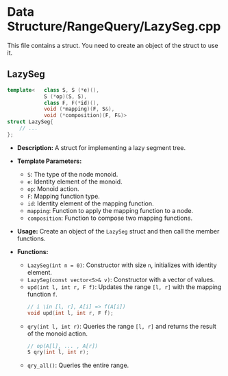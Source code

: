 # Data Structure/RangeQuery/LazySeg.cpp

This file contains a struct. You need to create an object of the struct to use it.

## LazySeg

```cpp
template<   class S, S (*e)(),
            S (*op)(S, S),
            class F, F(*id)(), 
            void (*mapping)(F, S&),
            void (*composition)(F, F&)>
struct LazySeg{
    // ...
};
```

*   **Description:** A struct for implementing a lazy segment tree.
*   **Template Parameters:**
    *   `S`: The type of the node monoid.
    *   `e`: Identity element of the monoid.
    *   `op`: Monoid action.
    *   `F`: Mapping function type.
    *   `id`: Identity element of the mapping function.
    *   `mapping`: Function to apply the mapping function to a node.
    *   `composition`: Function to compose two mapping functions.
*   **Usage:** Create an object of the `LazySeg` struct and then call the member functions.

*   **Functions:**
    *   `LazySeg(int n = 0)`: Constructor with size `n`, initializes with identity element.
    *   `LazySeg(const vector<S>& v)`: Constructor with a vector of values.
    *   `upd(int l, int r, F f)`: Updates the range `[l, r]` with the mapping function `f`.
        ```cpp
        // i \in [l, r], A[i] => f(A[i])
        void upd(int l, int r, F f);
        ```
    *   `qry(int l, int r)`: Queries the range `[l, r]` and returns the result of the monoid action.
        ```cpp
        // op(A[l], ... , A[r])
        S qry(int l, int r);
        ```
    *   `qry_all()`: Queries the entire range.
